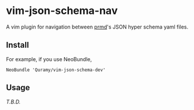 # vim-json-schema-nav

A vim plugin for navigation between [prmd](https://github.com/interagent/prmd)'s JSON hyper schema yaml files.

## Install

For example, if you use NeoBundle,

```vim
NeoBundle 'Quramy/vim-json-schema-dev'
```

## Usage

*T.B.D.*
